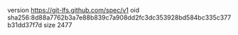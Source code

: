 version https://git-lfs.github.com/spec/v1
oid sha256:8d88a7762b3a7e88b839c7a908dd2fc3dc353928bd584bc335c377b31dd37f7d
size 2477
